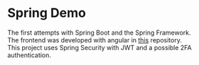 # Spring Demo
The first attempts with Spring Boot and the Spring Framework. <br>
The frontend was developed with angular in [this](https://github.com/Blo0dR0gue/angular-tour-of-heroes-tutorial) repository. <br>
This project uses Spring Security with JWT and a possible 2FA authentication.
